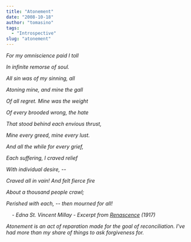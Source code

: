 ```yaml
---
title: "Atonement"
date: "2008-10-18"
author: "tomasino"
tags:
  - "Introspective"
slug: "atonement"
---
```


<span style="font-style: italic;">
For my omniscience paid I toll

In infinite remorse of soul.

All sin was of my sinning, all

Atoning mine, and mine the gall

Of all regret. Mine was the weight

Of every brooded wrong, the hate

That stood behind each envious thrust,

Mine every greed, mine every lust.

And all the while for every grief,

Each suffering, I craved relief

With individual desire, --

Craved all in vain! And felt fierce fire

About a thousand people crawl;

Perished with each, -- then mourned for all!

    - Edna St. Vincent Millay - Excerpt from [Renascence][]
(1917)</span>

Atonement is an act of reparation made for the goal of reconciliation.
I've had more than my share of things to ask forgiveness for.

  [Renascence]: //etext.lib.virginia.edu/toc/modeng/public/MilRena.html

